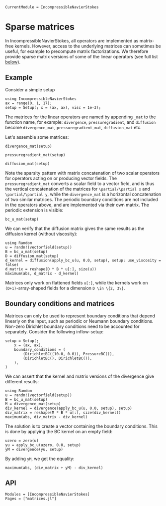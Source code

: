 ```@meta
CurrentModule = IncompressibleNavierStokes
```

# Sparse matrices

In IncompressibleNavierStokes, all operators are implemented as matrix-free kernels.
However, access to the underlying matrices can sometimes be useful, for example
to precompute matrix factorizations.
We therefore provide sparse matrix versions of some of the linear operators (see
full list [below](#api)).

## Example

Consider a simple setup

```@example Matrices
using IncompressibleNavierStokes
ax = range(0, 1, 17);
setup = Setup(; x = (ax, ax), visc = 1e-3);
```

The matrices for the linear operators are named by appending `_mat` to the function name, for example:
`divergence`, `pressuregradient`, and `diffusion` become `divergence_mat`, `pressuregradient_mat`, `diffusion_mat` etc.

Let's assemble some matrices:

```@example Matrices
divergence_mat(setup)
```

```@example Matrices
pressuregradient_mat(setup)
```

```@example Matrices
diffusion_mat(setup)
```

Note the sparsity pattern with matrix
concatenation of two scalar operators for operators acting on or producing vector fields.
The `pressuregradient_mat` converts a scalar field to a vector field, and is thus the vertical concatenation of the matrices for ``\partial/\partial x`` and ``\partial/\partial y``,
while the `divergence_mat` is a horizontal concatenation of two similar matrices.
The periodic boundary conditions are not included in the operators above, and are implemented via their own matrix. The periodic extension is visible:


```@example Matrices
bc_u_mat(setup)
```

We can verify that the diffusion matrix gives the same results as the diffusion
kernel (without viscosity):

```@example Matrices
using Random
u = randn!(vectorfield(setup))
B = bc_u_mat(setup)
D = diffusion_mat(setup)
d_kernel = diffusion(apply_bc_u(u, 0.0, setup), setup; use_viscosity = false)
d_matrix = reshape(D * B * u[:], size(u))
maximum(abs, d_matrix - d_kernel)
```

Matrices only work on flattened fields `u[:]`, while the kernels work
on ``(D+1)``-array-shaped  fields for a dimension ``D \in \{2, 3\}``.

## Boundary conditions and matrices

Matrices can only be used to represent boundary conditions that depend linearly
on the input, such as periodic or Neumann boundary conditions.
Non-zero Dirichlet boundary conditions need to be accounted for separately.
Consider the following inflow-setup:

```@example Matrices
setup = Setup(;
    x = (ax, ax),
    boundary_conditions = (
        (DirichletBC((10.0, 0.0)), PressureBC()),
        (DirichletBC(), DirichletBC()),
    ),
)
```

We can assert that the kernel and matrix versions of the divergence give different results:

```@example Matrices
using Random
u = randn!(vectorfield(setup))
B = bc_u_mat(setup)
M = divergence_mat(setup)
div_kernel = divergence(apply_bc_u(u, 0.0, setup), setup)
div_matrix = reshape(M * B * u[:], size(div_kernel))
maximum(abs, div_matrix - div_kernel)
```

The solution is to create a vector containing the boundary conditions.
This is done by applying the BC kernel on an empty field:

```@example Matrices
uzero = zero(u)
yu = apply_bc_u(uzero, 0.0, setup)
yM = divergence(yu, setup)
```

By adding `yM`, we get the equality:

```@example Matrices
maximum(abs, (div_matrix + yM) - div_kernel)
```

## API

```@autodocs
Modules = [IncompressibleNavierStokes]
Pages = ["matrices.jl"]
```
